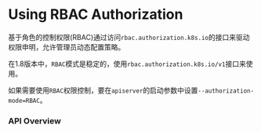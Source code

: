 # Using RBAC Authorization

基于角色的控制权限(RBAC)通过访问`rbac.authorization.k8s.io`的接口来驱动权限申明，允许管理员动态配置策略。

在1.8版本中，`RBAC`模式是稳定的，使用`rbac.authorization.k8s.io/v1`接口来使用。

如果需要使用`RBAC`权限控制，要在`apiserver`的启动参数中设置`--authorization-mode=RBAC`。

### API Overview

